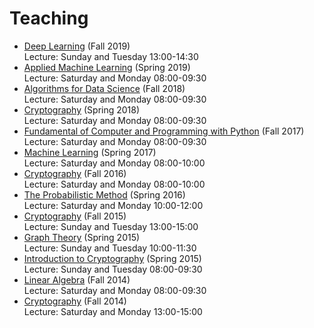 # Teaching

- [Deep Learning](https://hhaji.github.io/Deep-Learning/) (Fall 2019) <br>
Lecture: Sunday and Tuesday 13:00-14:30 
- [Applied Machine Learning](https://hhaji.github.io/Applied-Machine-Learning/) (Spring 2019) <br>
Lecture: Saturday and Monday 08:00-09:30 
- [Algorithms for Data Science](https://hhaji.github.io/Algorithms-For-Data-Science/) (Fall 2018) <br>
Lecture: Saturday and Monday 08:00-09:30 
- [Cryptography](http://facultymembers.sbu.ac.ir/hhaji/cryptography-2018) (Spring 2018) <br>
Lecture: Saturday and Monday 08:00-09:30 
- [Fundamental of Computer and Programming with Python](https://hhaji.github.io/Fundamental-of-Computer-and-Programming-with-Python/) (Fall 2017)  <br>
Lecture: Saturday and Monday 08:00-09:30 
- [Machine Learning](https://hhaji.github.io/Machine-Learning-2017/) (Spring 2017) <br>
Lecture: Saturday and Monday 08:00-10:00 
- [Cryptography](http://facultymembers.sbu.ac.ir/hhaji/cryptography-2016) (Fall 2016) <br>
Lecture: Saturday and Monday 08:00-10:00 
- [The Probabilistic Method](http://facultymembers.sbu.ac.ir/hhaji/probabilistic-method-2016) (Spring 2016)  <br>
Lecture: Saturday and Monday 10:00-12:00 
- [Cryptography](http://facultymembers.sbu.ac.ir/hhaji/cryptography-2015) (Fall 2015) <br>
Lecture: Sunday and Tuesday 13:00-15:00 
- [Graph Theory](http://facultymembers.sbu.ac.ir/hhaji/graph-theory-2015) (Spring 2015) <br>
Lecture: Sunday and Tuesday 10:00-11:30 
- [Introduction to Cryptography](http://facultymembers.sbu.ac.ir/hhaji/introduction-to-cryptography-2015) (Spring 2015)  <br>
Lecture: Sunday and Tuesday 08:00-09:30 
- [Linear Algebra](http://facultymembers.sbu.ac.ir/hhaji/linear-algebra-2015) (Fall 2014) <br>
Lecture: Saturday and Monday 08:00-09:30 
- [Cryptography](http://facultymembers.sbu.ac.ir/hhaji/cryptography-2014) (Fall 2014) <br>
Lecture: Saturday and Monday 13:00-15:00 
